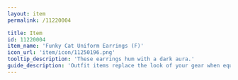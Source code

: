 ```yaml
---
layout: item
permalink: /11220004

title: Item
id: 11220004
item_name: 'Funky Cat Uniform Earrings (F)'
icon_url: 'item/icon/11250196.png'
tooltip_description: 'These earrings hum with a dark aura.'
guide_description: 'Outfit items replace the look of your gear when equipped.'
---
```


